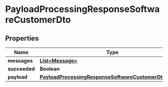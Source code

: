 

# PayloadProcessingResponseSoftwareCustomerDto


## Properties

| Name | Type | Description | Notes |
|------------ | ------------- | ------------- | -------------|
|**messages** | [**List&lt;Message&gt;**](Message.md) |  |  [optional] |
|**succeeded** | **Boolean** |  |  [optional] |
|**payload** | [**PayloadProcessingResponseSoftwareCustomerDtoPayload**](PayloadProcessingResponseSoftwareCustomerDtoPayload.md) |  |  [optional] |



